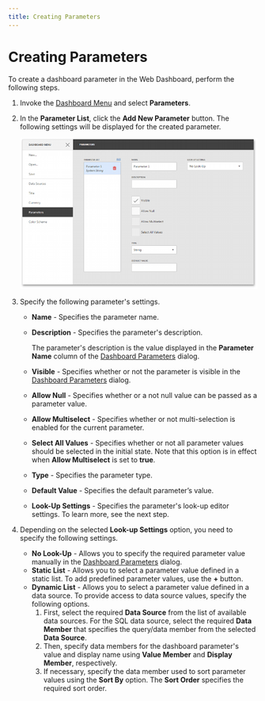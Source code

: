 ```yaml
---
title: Creating Parameters
---
```

# Creating Parameters
To create a dashboard parameter in the Web Dashboard, perform the following steps.
1. Invoke the [Dashboard Menu](../../../../../dashboard-for-web/articles/web-dashboard-designer-mode/ui-elements/dashboard-menu.md) and select **Parameters**.
2. In the **Parameter List**, click the **Add New Parameter** button. The following settings will be displayed for the created parameter.
	
	![WebDashboard_Parameters_NewParameter](../../../../images/Img126106.png)
3. Specify the following parameter's settings.
	* **Name** - Specifies the parameter name.
	* **Description** - Specifies the parameter's description. 
		
		The parameter's description is the value displayed in the **Parameter Name** column of the [Dashboard Parameters](#requesting) dialog.
	* **Visible** - Specifies whether or not the parameter is visible in the [Dashboard Parameters](#requesting) dialog.
	* **Allow Null** - Specifies whether or a not null value can be passed as a parameter value.
	* **Allow Multiselect** - Specifies whether or not multi-selection is enabled for the current parameter.
	* **Select All Values** - Specifies whether or not all parameter values should be selected in the initial state. Note that this option is in effect when **Allow Multiselect** is set to **true**.
	* **Type** - Specifies the parameter type.
	* **Default Value** - Specifies the default parameter’s value.
	* **Look-Up Settings** - Specifies the parameter's look-up editor settings. To learn more, see the next step.
4. Depending on the selected **Look-up Settings** option, you need to specify the following settings.
	* **No Look-Up** - 
		Allows you to specify the required parameter value manually in the [Dashboard Parameters](#requesting) dialog.
	* **Static List** - 
		Allows you to select a parameter value defined in a static list. To add predefined parameter values, use the **+** button.
	* **Dynamic List** - 
		Allows you to select a parameter value defined in a data source. To provide access to data source values, specify the following options.
		1. First, select the required **Data Source** from the list of available data sources. For the SQL data source, select the required **Data Member** that specifies the query/data member from the selected **Data Source**.
		2. Then, specify data members for the dashboard parameter's value and display name using **Value Member** and **Display Member**, respectively.
		3. If necessary, specify the data member used to sort parameter values using the **Sort By** option. The **Sort Order** specifies the required sort order.